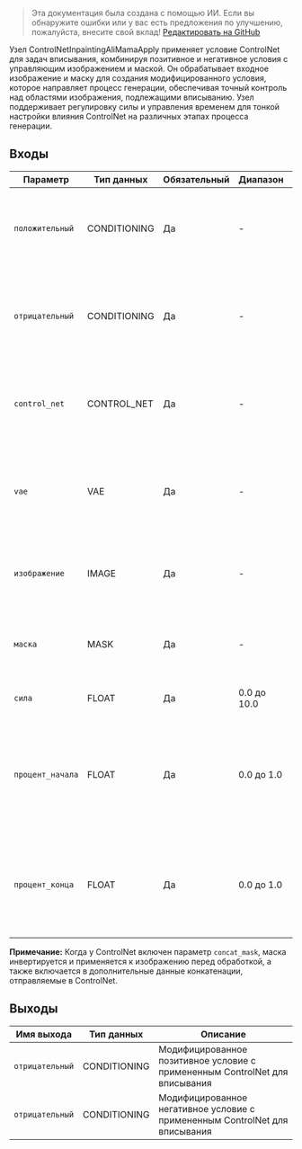 > Эта документация была создана с помощью ИИ. Если вы обнаружите ошибки или у вас есть предложения по улучшению, пожалуйста, внесите свой вклад! [Редактировать на GitHub](https://github.com/Comfy-Org/embedded-docs/blob/main/comfyui_embedded_docs/docs/ControlNetInpaintingAliMamaApply/ru.md)

Узел ControlNetInpaintingAliMamaApply применяет условие ControlNet для задач вписывания, комбинируя позитивное и негативное условия с управляющим изображением и маской. Он обрабатывает входное изображение и маску для создания модифицированного условия, которое направляет процесс генерации, обеспечивая точный контроль над областями изображения, подлежащими вписыванию. Узел поддерживает регулировку силы и управления временем для тонкой настройки влияния ControlNet на различных этапах процесса генерации.

## Входы

| Параметр | Тип данных | Обязательный | Диапазон | Описание |
|-----------|-----------|----------|-------|-------------|
| `положительный` | CONDITIONING | Да | - | Позитивное условие, которое направляет генерацию к желаемому содержимому |
| `отрицательный` | CONDITIONING | Да | - | Негативное условие, которое направляет генерацию в сторону от нежелательного содержимого |
| `control_net` | CONTROL_NET | Да | - | Модель ControlNet, которая обеспечивает дополнительный контроль над генерацией |
| `vae` | VAE | Да | - | VAE (Вариационный автоэнкодер), используемый для кодирования и декодирования изображений |
| `изображение` | IMAGE | Да | - | Входное изображение, которое служит управляющим ориентиром для ControlNet |
| `маска` | MASK | Да | - | Маска, которая определяет, какие области изображения должны быть вписаны |
| `сила` | FLOAT | Да | 0.0 до 10.0 | Сила эффекта ControlNet (по умолчанию: 1.0) |
| `процент_начала` | FLOAT | Да | 0.0 до 1.0 | Начальная точка (в процентах), с которой влияние ControlNet начинается во время генерации (по умолчанию: 0.0) |
| `процент_конца` | FLOAT | Да | 0.0 до 1.0 | Конечная точка (в процентах), в которой влияние ControlNet прекращается во время генерации (по умолчанию: 1.0) |

**Примечание:** Когда у ControlNet включен параметр `concat_mask`, маска инвертируется и применяется к изображению перед обработкой, а также включается в дополнительные данные конкатенации, отправляемые в ControlNet.

## Выходы

| Имя выхода | Тип данных | Описание |
|-------------|-----------|-------------|
| `отрицательный` | CONDITIONING | Модифицированное позитивное условие с примененным ControlNet для вписывания |
| `отрицательный` | CONDITIONING | Модифицированное негативное условие с примененным ControlNet для вписывания |
